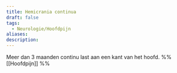 ```yaml
---
title: Hemicrania continua
draft: false
tags:
  - Neurologie/Hoofdpijn
aliases: 
description:
---
```


Meer dan 3 maanden continu last aan een kant van het hoofd.
%%
[[Hoofdpijn]]
%%